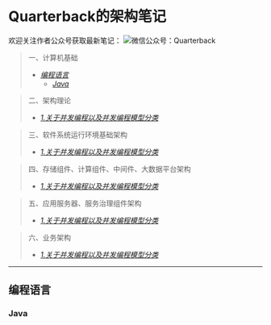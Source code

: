 # Quarterback的架构笔记
欢迎关注作者公众号获取最新笔记：
![微信公众号：Quarterback](wechat.png)

> 一、计算机基础
>    - [*编程语言*](#编程语言)
>        - [*Java*](#Java)

> 二、架构理论
>    - [*1.关于并发编程以及并发编程模型分类*](#1.什么是Java)

> 三、软件系统运行环境基础架构
>    - [*1.关于并发编程以及并发编程模型分类*](#1.什么是Java)

> 四、存储组件、计算组件、中间件、大数据平台架构
>    - [*1.关于并发编程以及并发编程模型分类*](#1.什么是Java)

> 五、应用服务器、服务治理组件架构
>    - [*1.关于并发编程以及并发编程模型分类*](#1.什么是Java)

> 六、业务架构
>    - [*1.关于并发编程以及并发编程模型分类*](#1.什么是Java)


----

## 编程语言
### Java



